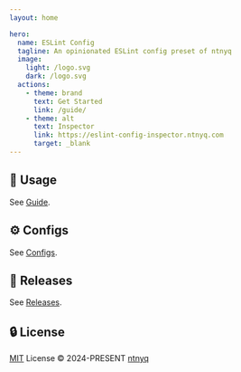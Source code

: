 ```yaml
---
layout: home

hero:
  name: ESLint Config
  tagline: An opinionated ESLint config preset of ntnyq
  image:
    light: /logo.svg
    dark: /logo.svg
  actions:
    - theme: brand
      text: Get Started
      link: /guide/
    - theme: alt
      text: Inspector
      link: https://eslint-config-inspector.ntnyq.com
      target: _blank
---
```


## :book: Usage

See [Guide](./guide/index.md).

## :gear: Configs

See [Configs](./configs/index.md).

## :paperclip: Releases

See [Releases](https://github.com/ntnyq/eslint-config/releases).

## :lock: License

[MIT](https://github.com/ntnyq/eslint-config/blob/main/LICENSE) License © 2024-PRESENT [ntnyq](https://github.com/ntnyq)
